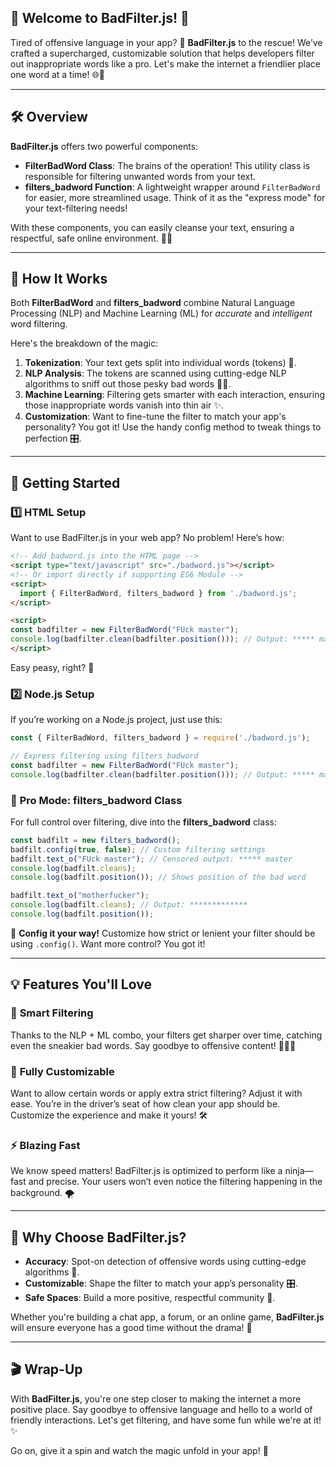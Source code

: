 ## 🎉 **Welcome to BadFilter.js!** 🎉

Tired of offensive language in your app? 🚫 **BadFilter.js** to the rescue! We’ve crafted a supercharged, customizable solution that helps developers filter out inappropriate words like a pro. Let's make the internet a friendlier place one word at a time! 🌐💬

---

## 🛠️ **Overview**

**BadFilter.js** offers two powerful components:
- **FilterBadWord Class**: The brains of the operation! This utility class is responsible for filtering unwanted words from your text.
- **filters_badword Function**: A lightweight wrapper around `FilterBadWord` for easier, more streamlined usage. Think of it as the "express mode" for your text-filtering needs!

With these components, you can easily cleanse your text, ensuring a respectful, safe online environment. 🚀✨

---

## 🔧 **How It Works**
Both **FilterBadWord** and **filters_badword** combine Natural Language Processing (NLP) and Machine Learning (ML) for *accurate* and *intelligent* word filtering.

Here's the breakdown of the magic:
1. **Tokenization**: Your text gets split into individual words (tokens) 🧩.
2. **NLP Analysis**: The tokens are scanned using cutting-edge NLP algorithms to sniff out those pesky bad words 🕵️‍♂️.
3. **Machine Learning**: Filtering gets smarter with each interaction, ensuring those inappropriate words vanish into thin air ✨.
4. **Customization**: Want to fine-tune the filter to match your app's personality? You got it! Use the handy config method to tweak things to perfection 🎛️.

---

## 🚀 **Getting Started**

### 1️⃣ **HTML Setup**
Want to use BadFilter.js in your web app? No problem! Here’s how:
```html
<!-- Add badword.js into the HTML page -->
<script type="text/javascript" src="./badword.js"></script>
<!-- Or import directly if supporting ES6 Module -->
<script>
  import { FilterBadWord, filters_badword } from './badword.js';
</script> 

<script>
const badfilter = new FilterBadWord("FUck master");
console.log(badfilter.clean(badfilter.position())); // Output: ***** master
</script>
```
Easy peasy, right? 🍋

### 2️⃣ **Node.js Setup**
If you’re working on a Node.js project, just use this:
```javascript
const { FilterBadWord, filters_badword } = require('./badword.js');

// Express filtering using filters_badword
const badfilter = new FilterBadWord("FUck master");
console.log(badfilter.clean(badfilter.position())); // Output: ***** master
```

### 🎯 **Pro Mode: filters_badword Class**
For full control over filtering, dive into the **filters_badword** class:
```javascript
const badfilt = new filters_badword();
badfilt.config(true, false); // Custom filtering settings
badfilt.text_o("FUck master"); // Censored output: ***** master
console.log(badfilt.cleans);
console.log(badfilt.position()); // Shows position of the bad word

badfilt.text_o("motherfucker");
console.log(badfilt.cleans); // Output: *************
console.log(badfilt.position());
```

🔧 **Config it your way!** Customize how strict or lenient your filter should be using `.config()`. Want more control? You got it!

---

## 💡 **Features You'll Love**

### 🧠 **Smart Filtering**
Thanks to the NLP + ML combo, your filters get sharper over time, catching even the sneakier bad words. Say goodbye to offensive content! 🙅‍♂️🚫

### 🎨 **Fully Customizable**
Want to allow certain words or apply extra strict filtering? Adjust it with ease. You’re in the driver’s seat of how clean your app should be. Customize the experience and make it yours! 🛠️

### ⚡ **Blazing Fast**
We know speed matters! BadFilter.js is optimized to perform like a ninja—fast and precise. Your users won’t even notice the filtering happening in the background. 🌪️

---

## 🤔 **Why Choose BadFilter.js?**

- **Accuracy**: Spot-on detection of offensive words using cutting-edge algorithms 🎯.
- **Customizable**: Shape the filter to match your app’s personality 🎛️.
- **Safe Spaces**: Build a more positive, respectful community 🌸.

Whether you're building a chat app, a forum, or an online game, **BadFilter.js** will ensure everyone has a good time without the drama! 🎉

---

## 🎬 **Wrap-Up**

With **BadFilter.js**, you're one step closer to making the internet a more positive place. Say goodbye to offensive language and hello to a world of friendly interactions. Let's get filtering, and have some fun while we're at it! ✨

Go on, give it a spin and watch the magic unfold in your app! 🚀

